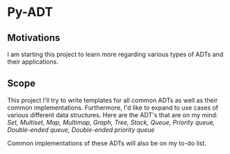 # Py-ADT
## Motivations
I am starting this project to learn more regarding various types of ADTs and their applications.
## Scope
This project I'll try to write templates for all common ADTs as well as their common implementations. Furthermore, I'd like to expand to use cases of various different data structures.
Here are the ADT's that are on my mind:
*Set, Multiset, Map, Multimap, Graph, Tree, Stack, Queue, Priority queue, Double-ended queue, Double-ended priority queue*

Common implementations of these ADTs will also be on my to-do list.
